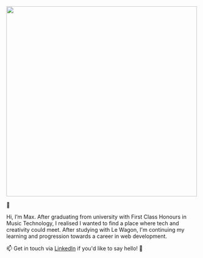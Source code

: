 <!-- ![Max McLellan GitHub ReadMe] -->
<!-- <img src="https://user-images.githubusercontent.com/84919546/128417690-3e99a755-e995-44fa-9ed6-3982cf9fd3a3.jpg" width="500"> -->
<img src="https://user-images.githubusercontent.com/84919546/162636410-f837504f-e1a8-42e4-aa12-86e4cd136693.png" width="500">


👋 

Hi, I’m Max. After graduating from university with First Class Honours in Music Technology, I realised I wanted to find a place where tech and creativity could meet. After studying
with Le Wagon, I'm continuing my learning and progression towards a career in web development.  

📫 Get in touch via [LinkedIn](https://www.linkedin.com/in/max-mclellan-069863120/) if you'd like to say hello! 🔗

<!---
MaxMcLellan/MaxMcLellan is a ✨ special ✨ repository because its `README.md` (this file) appears on your GitHub profile.
You can click the Preview link to take a look at your changes.
--->

